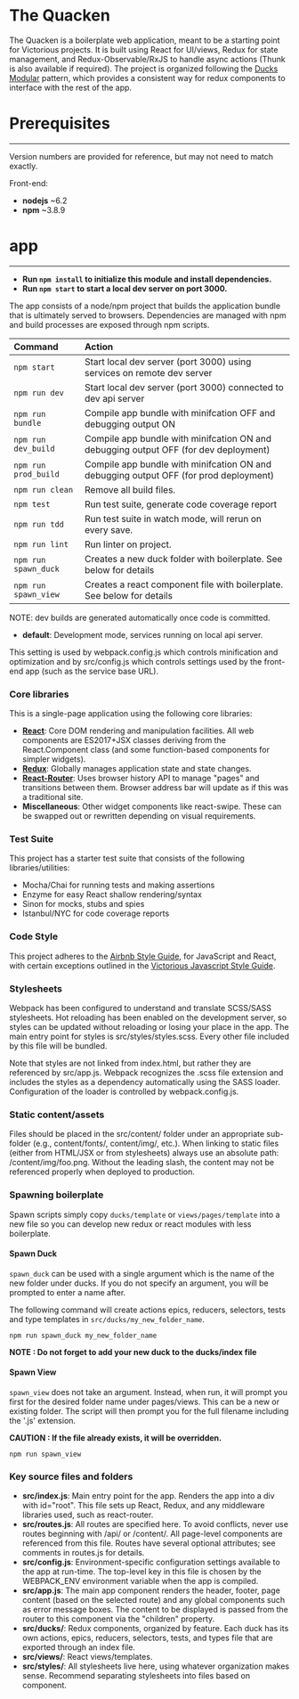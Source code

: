 # The Quacken
The Quacken is a boilerplate web application, meant to be a starting point for Victorious projects.  It is built using React for UI/views, Redux for state management, and Redux-Observable/RxJS to handle async actions (Thunk is also available if required).  The project is organized following the [Ducks Modular](https://github.com/alexnm/re-ducks) pattern, which provides a consistent way for redux components to interface with the rest of the app.

# Prerequisites
---

Version numbers are provided for reference, but may not need to match exactly.

Front-end:

* **nodejs** ~6.2
* **npm** ~3.8.9

# app
---

* **Run `npm install` to initialize this module and install dependencies.**
* **Run `npm start` to start a local dev server on port 3000.**

The app consists of a node/npm project that builds the application bundle that is ultimately served
to browsers. Dependencies are managed with npm and build processes are exposed through npm scripts.

| Command                                      | Action                                                                               |
| :------------------------------------------- | :----------------------------------------------------------------------------------- |
| ```npm start```                              | Start local dev server (port 3000) using services on remote dev server               |
| ```npm run dev```              | Start local dev server (port 3000) connected to dev api server |
| ```npm run bundle```                         | Compile app bundle with minifcation OFF and debugging output ON                      |
| ```npm run dev_build```  | Compile app bundle with minifcation ON and debugging output OFF (for dev deployment)     |
| ```npm run prod_build```  | Compile app bundle with minifcation ON and debugging output OFF (for prod deployment)     |
| ```npm run clean```                          | Remove all build files.                                                              |
| ```npm test```                          | Run test suite, generate code coverage report                                  |
| ```npm run tdd```                          | Run test suite in watch mode, will rerun on every save.               |
| ```npm run lint```                          | Run linter on project.               |
| ```npm run spawn_duck```                          | Creates a new duck folder with boilerplate. See below for details|
| ```npm run spawn_view```                          | Creates a react component file with boilerplate. See below for details|


NOTE: dev builds are generated automatically once code is committed.

* **default**: Development mode, services running on local api server.

This setting is used by webpack.config.js which controls minification and optimization and by src/config.js which controls
settings used by the front-end app (such as the service base URL).

### Core libraries

This is a single-page application using the following core libraries:

* **[React](http://facebook.github.io/react/index.html)**: Core DOM rendering and manipulation facilities. All web components are
  ES2017+JSX classes deriving from the React.Component class (and some function-based components for simpler widgets).
* **[Redux](https://github.com/reactjs/redux)**: Globally manages application state and state changes.
* **[React-Router](https://github.com/reactjs/react-router)**: Uses browser history API to manage "pages" and transitions between them.
  Browser address bar will update as if this was a traditional site.
* **Miscellaneous**: Other widget components like react-swipe. These can be swapped out or rewritten depending on visual requirements.

### Test Suite

This project has a starter test suite that consists of the following libraries/utilities:

- Mocha/Chai for running tests and making assertions
- Enzyme for easy React shallow rendering/syntax
- Sinon for mocks, stubs and spies
- Istanbul/NYC for code coverage reports

### Code Style

This project adheres to the [Airbnb Style Guide](https://github.com/airbnb/javascript/tree/master/react), for JavaScript and React, with certain exceptions outlined in the [Victorious Javascript Style Guide](https://github.com/Victorious/javascript).

### Stylesheets

Webpack has been configured to understand and translate SCSS/SASS stylesheets. Hot reloading has been enabled on the development
server, so styles can be updated without reloading or losing your place in the app. The main entry point for styles is src/styles/styles.scss.
Every other file included by this file will be bundled.

Note that styles are not linked from index.html, but rather they are referenced by src/app.js. Webpack recognizes the .scss
file extension and includes the styles as a dependency automatically using the SASS loader. Configuration of the loader is
controlled by webpack.config.js.

### Static content/assets

Files should be placed in the src/content/ folder under an appropriate sub-folder (e.g., content/fonts/, content/img/, etc.). When
linking to static files (either from HTML/JSX or from stylesheets) always use an absolute path: /content/img/foo.png. Without the
leading slash, the content may not be referenced properly when deployed to production.

### Spawning boilerplate
Spawn scripts simply copy `ducks/template` or `views/pages/template` into a new file so you can develop new redux or react modules with less boilerplate. 

#### Spawn Duck

`spawn_duck` can be used with a single argument which is the name of the new folder under ducks. If you do not specify an argument, you will be prompted to enter a name after. 

The following command will create actions epics, reducers, selectors, tests and type templates in `src/ducks/my_new_folder_name`.
 
```
npm run spawn_duck my_new_folder_name
```
**NOTE : Do not forget to add your new duck to the ducks/index file**

#### Spawn View

`spawn_view` does not take an argument. Instead, when run, it will prompt you first for the desired folder name under pages/views. This can be a new or existing folder. The script will then prompt you for the full filename including the '.js' extension.

**CAUTION : If the file already exists, it will be overridden.**
 
```
npm run spawn_view
```

### Key source files and folders

* **src/index.js**: Main entry point for the app. Renders the app into a div with id="root". This file sets up React, Redux, and
  any middleware libraries used, such as react-router.
* **src/routes.js**: All routes are specified here. To avoid conflicts, never use routes beginning with /api/ or /content/. All
  page-level components are referenced from this file. Routes have several optional attributes; see comments in routes.js for details.
* **src/config.js**: Environment-specific configuration settings available to the app at run-time. The top-level key in this file is
  chosen by the WEBPACK\_ENV environment variable when the app is compiled.
* **src/app.js**: The main app component renders the header, footer, page content (based on the selected route) and any global
  components such as error message boxes. The content to be displayed is passed from the router to this component via the "children"
  property.
* **src/ducks/**: Redux components, organized by feature. Each duck has its own actions, epics, reducers, selectors, tests, and types file that are exported through an index file.
* **src/views/**: React views/templates.
* **src/styles/**: All stylesheets live here, using whatever organization makes sense. Recommend separating stylesheets into files
  based on component.
